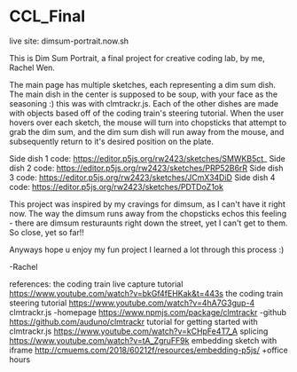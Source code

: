 # CCL_Final

live site: dimsum-portrait.now.sh

This is Dim Sum Portrait, a final project for creative coding lab, by me, Rachel Wen.

The main page has multiple sketches, each representing a dim sum dish. The main dish in the center is supposed to be soup, with 
your face as the seasoning :) this was with clmtrackr.js. Each of the other dishes are made with objects based off of the coding train's 
steering tutorial. When the user hovers over each sketch, the mouse will turn into chopsticks that attempt to grab the dim sum, and the dim sum dish will run away from the mouse, and subsequently return to it's desired position on the plate. 

Side dish 1 code: https://editor.p5js.org/rw2423/sketches/SMWKB5ct_
Side dish 2 code: https://editor.p5js.org/rw2423/sketches/PRP52B6rR
Side dish 3 code: https://editor.p5js.org/rw2423/sketches/JCmX34DiD
Side dish 4 code: https://editor.p5js.org/rw2423/sketches/PDTDoZ1ok

This project was inspired by my cravings for dimsum, as I can't have it right now. The way the dimsum runs away from the chopsticks echos
this feeling - there are dimsum resturaunts right down the street, yet I can't get to them. So close, yet so far!!

Anyways hope u enjoy my fun project I learned a lot through this process :)

-Rachel

references:
the coding train live capture tutorial https://www.youtube.com/watch?v=bkGf4fEHKak&t=443s
the coding train steering tutorial  https://www.youtube.com/watch?v=4hA7G3gup-4
clmtrackr.js
  -homepage https://www.npmjs.com/package/clmtrackr
  -github https://github.com/auduno/clmtrackr
tutorial for getting started with clmtrackr.js https://www.youtube.com/watch?v=kCHpFe4T7_A
splicing https://www.youtube.com/watch?v=tA_ZgruFF9k
embedding sketch with iframe http://cmuems.com/2018/60212f/resources/embedding-p5js/
+office hours


